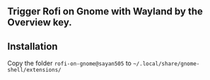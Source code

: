 ## Trigger Rofi on Gnome with Wayland by the Overview key.

## Installation
Copy the folder `rofi-on-gnome@sayan505` to `~/.local/share/gnome-shell/extensions/`
